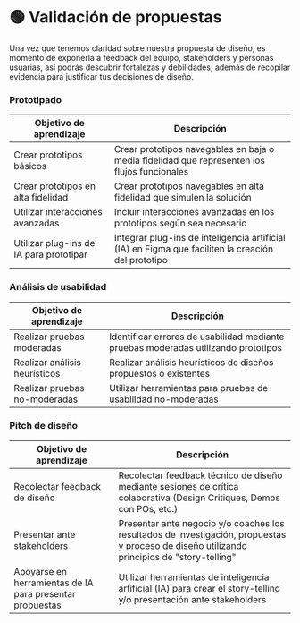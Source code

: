 # 🟢 Validación de propuestas

Una vez que tenemos claridad sobre nuestra propuesta de diseño, es momento de exponerla a feedback del equipo, stakeholders y personas usuarias, así podrás descubrir fortalezas y debilidades, además de recopilar evidencia para justificar tus decisiones de diseño.

### Prototipado

| Objetivo de aprendizaje                 | Descripción                                                                                        |
| --------------------------------------- | -------------------------------------------------------------------------------------------------- |
| Crear prototipos básicos                | Crear prototipos navegables en baja o media fidelidad que representen los flujos funcionales       |
| Crear prototipos en alta fidelidad      | Crear prototipos navegables en alta fidelidad que simulen la solución                              |
| Utilizar interacciones avanzadas        | Incluir interacciones avanzadas en los prototipos según sea necesario                              |
| Utilizar plug-ins de IA para prototipar | Integrar plug-ins de inteligencia artificial (IA) en Figma que faciliten la creación del prototipo |



### Análisis de usabilidad

| Objetivo de aprendizaje       | Descripción                                                                        |
| ----------------------------- | ---------------------------------------------------------------------------------- |
| Realizar pruebas moderadas    | Identificar errores de usabilidad mediante pruebas moderadas utilizando prototipos |
| Realizar análisis heurísticos | Realizar análisis heurísticos de diseños propuestos o existentes                   |
| Realizar pruebas no-moderadas | Utilizar herramientas para pruebas de usabilidad no-moderadas                      |



### Pitch de diseño

| Objetivo de aprendizaje                                  | Descripción                                                                                                                                 |
| -------------------------------------------------------- | ------------------------------------------------------------------------------------------------------------------------------------------- |
| Recolectar feedback de diseño                            | Recolectar feedback técnico de diseño mediante sesiones de crítica colaborativa (Design Critiques, Demos con POs, etc.)                     |
| Presentar ante stakeholders                              | Presentar ante negocio y/o coaches los resultados de investigación, propuestas y proceso de diseño utilizando principios de "story-telling" |
| Apoyarse en herramientas de IA para presentar propuestas | Utilizar herramientas de inteligencia artificial (IA) para crear el story-telling y/o presentación ante stakeholders                        |

